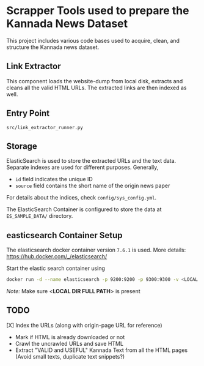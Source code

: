 # Scrapper Tools used to prepare the Kannada News Dataset
This project includes various code bases used to acquire, clean, and structure the Kannada news dataset.

## Link Extractor
This component loads the website-dump from local disk, extracts and cleans all the valid HTML URLs. The extracted links are then indexed as well. 

## Entry Point
```src/link_extractor_runner.py```

## Storage
ElasticSearch is used to store the extracted URLs and the text data. Separate indexes are used for different purposes.
Generally,
* `id` field indicates the unique ID
* `source` field contains the short name of the origin news paper

For details about the indices, check `config/sys_config.yml`.

The ElasticSearch Container is configured to store the data at `ES_SAMPLE_DATA/` directory.

## easticsearch Container Setup
The elasticsearch docker container version `7.6.1` is used. More details: https://hub.docker.com/_/elasticsearch/

Start the elastic search container using
```bash
docker run -d --name elasticsearch -p 9200:9200 -p 9300:9300 -v <LOCAL DIR FULL PATH>:/usr/share/elasticsearch/data -e "discovery.type=single-node" elasticsearch:7.6.1
```
*Note:* Make sure <**LOCAL DIR FULL PATH**> is present

## TODO
[X] Index the URLs (along with origin-page URL for reference)
* Mark if HTML is already downloaded or not
* Crawl the uncrawled URLs and save HTML
* Extract "VALID and USEFUL" Kannada Text from all the HTML pages (Avoid small texts, duplicate text snippets?) 